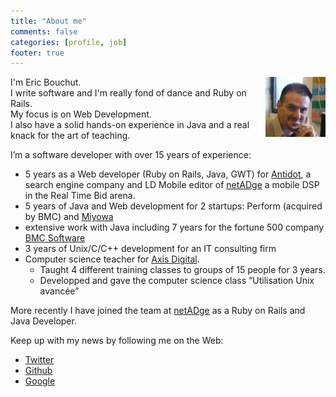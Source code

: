```yaml
---
title: "About me"
comments: false
categories: [profile, job]
footer: true
---
```


<div itemscope="" itemtype="http://schema.org/Person">
I'm <span itemprop="name"><span itemprop="givenName">Eric</span> <span itemprop="familyName">Bouchut</span></span>.
<img src="/images/eric_bouchut.jpg" align="right"  width="96" height="96" />
<br />
I write software and I'm really fond of dance and Ruby on Rails.
<br />
My focus is on Web Development.  
<br />
I also have a solid hands-on experience in Java and a real knack for the art of teaching.

<p>
  I’m a software developer with over 15 years of experience:</p>
  <ul>
    <li itemprop="affiliation" itemscope="" itemtype="http://schema.org/Organization">
      5 years as a Web developer (Ruby on Rails, Java, GWT) for 
      <span itemprop="name"><a href="http://www.antidot.net" itemprop="url">Antidot</a></span>, a search engine company and <span itemprop="name">LD Mobile</span> editor of <span itemprop="name"><a href="http://www.netadge.com/" itemprop="url">netADge</a></span> a mobile DSP in the Real Time Bid arena.
    </li>
    <li itemprop="affiliation" itemscope="" itemtype="http://schema.org/Organization">
      5 years of Java and Web development for 2 startups: Perform (acquired by BMC) and 
      <span itemprop="name"><a href="http://www.miyowa.com" itemprop="url">Miyowa</a></span>
    </li>
    <li itemprop="affiliation" itemscope="" itemtype="http://schema.org/Organization">
      extensive work with Java including 7 years for the fortune 500 company 
      <span itemprop="name"><a href="http://www.bmc.com" itemprop="url">BMC Software</a></span>
    </li>
    <li>3 years of Unix/C/C++ development  for an IT consulting firm</li>
    <li itemprop="affiliation" itemscope="" itemtype="http://schema.org/Organization">
      Computer science teacher 
      for <span itemprop="name"><a href="http://www.axis.fr" itemprop="url">Axis Digital</a></span>.
      <ul>
        <li>Taught 4 different training classes to groups of 15 people for 3 years.</li>
        <li>Developped and gave the computer science class “Utilisation Unix avancée”</li>
      </ul>
    </li>
  </ul>
</p>

<p>
  More recently I have joined the team at 
   <span itemprop="worksFor" itemscope="" itemtype="http://schema.org/Organization"><span itemprop="name"><a href="http://www.netadge.com/" itemprop="url">netADge</a></span></span>
  as a <span itemprop="jobTitle">Ruby on Rails and Java Developer</span>.  
</p>

Keep up with my news by following me on the Web:
<ul>
  <li><a href="https://twitter.com/ebouchut" itemprop="url">Twitter</a></li>
  <li><a href="https://github.com/ebouchut"  itemprop="url">Github</a></li>
  <li><a rel="author" href="https://plus.google.com/u/0/111804446383442393632?rel=author"        itemprop="url">Google</a></li>
</div>
